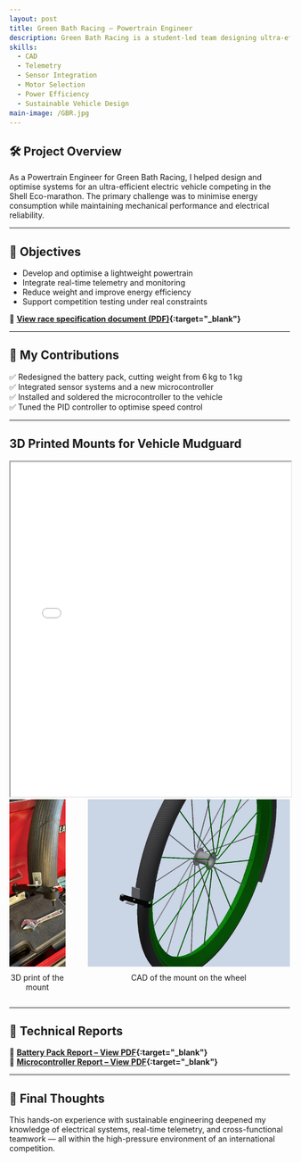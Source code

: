 ```yaml
---
layout: post
title: Green Bath Racing – Powertrain Engineer
description: Green Bath Racing is a student-led team designing ultra-efficient electric vehicles for the Shell Eco-marathon. The competition focuses on pushing the limits of energy efficiency through innovative vehicle design.
skills: 
  - CAD
  - Telemetry
  - Sensor Integration
  - Motor Selection
  - Power Efficiency
  - Sustainable Vehicle Design
main-image: /GBR.jpg
---
```


## 🛠️ Project Overview

As a Powertrain Engineer for Green Bath Racing, I helped design and optimise systems for an ultra-efficient electric vehicle competing in the Shell Eco-marathon. The primary challenge was to minimise energy consumption while maintaining mechanical performance and electrical reliability.

---

## 🎯 Objectives

- Develop and optimise a lightweight powertrain  
- Integrate real-time telemetry and monitoring  
- Reduce weight and improve energy efficiency  
- Support competition testing under real constraints  

📄 **[View race specification document (PDF)](/assets/documents/GBR_rules.pdf){:target="_blank"}**

---

## 🧩 My Contributions

✅ Redesigned the battery pack, cutting weight from 6 kg to 1 kg  
✅ Integrated sensor systems and a new microcontroller  
✅ Installed and soldered the microcontroller to the vehicle  
✅ Tuned the PID controller to optimise speed control

---

## 3D Printed Mounts for Vehicle Mudguard
<iframe src="/assets/documents/mudgard_mounting2-1.pdf" width="100%" height="600"></iframe>
<div style="display: flex; justify-content: center; gap: 40px; align-items: flex-start;">
  <div style="text-align: center;">
    <img src="/assets/documents/3D_print.jpg" style="height: 300px; object-fit: cover;" alt="3D print of the mount">
    <p style="margin-top: 8px;">3D print of the mount</p>
  </div>
  <div style="text-align: center;">
    <img src="/assets/documents/wheel_assembly.png" style="height: 300px; object-fit: cover;" alt="CAD of the mount on the wheel">
    <p style="margin-top: 8px;">CAD of the mount on the wheel</p>
  </div>
</div>

---

## 📘 Technical Reports

📄 **[Battery Pack Report – View PDF](/assets/documents/battery_layout_and_design.pdf){:target="_blank"}**  
📄 **[Microcontroller Report – View PDF](/assets/documents/motor_controller.pdf){:target="_blank"}**

---

## 💬 Final Thoughts

This hands-on experience with sustainable engineering deepened my knowledge of electrical systems, real-time telemetry, and cross-functional teamwork — all within the high-pressure environment of an international competition.


